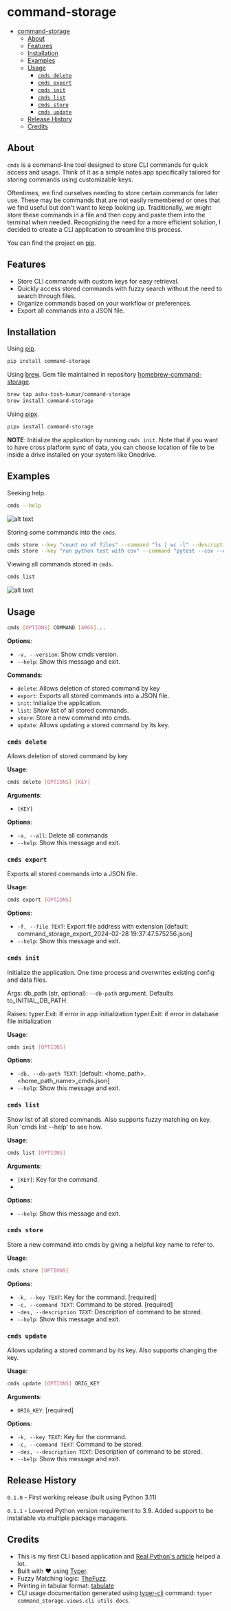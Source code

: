 # command-storage

- [command-storage](#command-storage)
  - [About](#about)
  - [Features](#features)
  - [Installation](#installation)
  - [Examples](#examples)
  - [Usage](#usage)
    - [`cmds delete`](#cmds-delete)
    - [`cmds export`](#cmds-export)
    - [`cmds init`](#cmds-init)
    - [`cmds list`](#cmds-list)
    - [`cmds store`](#cmds-store)
    - [`cmds update`](#cmds-update)
  - [Release History](#release-history)
  - [Credits](#credits)

## About

`cmds` is a command-line tool designed to store CLI commands for quick access and usage.
Think of it as a simple notes app specifically tailored for storing commands using
customizable keys.

Oftentimes, we find ourselves needing to store certain commands for later use. These may
be commands that are not easily remembered or ones that we find useful but don't want to
keep looking up. Traditionally, we might store these commands in a file and then copy
and paste them into the terminal when needed. Recognizing the need for a more efficient
solution, I decided to create a CLI application to streamline this process.

You can find the project on [pip](https://pypi.org/project/command-storage/).

## Features

- Store CLI commands with custom keys for easy retrieval.
- Quickly access stored commands with fuzzy search without the need to search through
  files.
- Organize commands based on your workflow or preferences.
- Export all commands into a JSON file.

## Installation

Using [pip](https://pypi.org/project/command-storage/).

```bash
pip install command-storage
```

Using [brew](https://brew.sh/). Gem file maintained in repository [homebrew-command-storage](https://github.com/ashu-tosh-kumar/homebrew-command-storage).
  
```bash
brew tap ashu-tosh-kumar/command-storage
brew install command-storage
```

Using [pipx](https://pipx.pypa.io/stable/).

```bash
pipx install command-storage
```

**NOTE**: Initialize the application by running `cmds init`. Note that if you want to have
cross platform sync of data, you can choose location of file to be inside a drive
installed on your system like Onedrive.

## Examples

Seeking help.

```bash
cmds --help
```

![alt text](<images/cmds help.png>)

Storing some commands into the `cmds`.

```bash
cmds store --key "count no of files" --command "ls | wc -l" --description "count no of files in a directory"
cmds store --key "run python test with cov" --command "pytest --cov --cov-report term --cov-report xml:coverage.xml" --description "pytest with cov"
```

Viewing all commands stored in `cmds`.

```bash
cmds list
```

![alt text](<images/cmds list.png>)

## Usage

```bash
cmds [OPTIONS] COMMAND [ARGS]...
```

**Options**:

- `-v, --version`: Show cmds version.
- `--help`: Show this message and exit.

**Commands**:

- `delete`: Allows deletion of stored command by key
- `export`: Exports all stored commands into a JSON file.
- `init`: Initialize the application.
- `list`: Show list of all stored commands.
- `store`: Store a new command into cmds.
- `update`: Allows updating a stored command by its key.

### `cmds delete`

Allows deletion of stored command by key

**Usage**:

```bash
cmds delete [OPTIONS] [KEY]
```

**Arguments**:

- `[KEY]`

**Options**:

- `-a, --all`: Delete all commands
- `--help`: Show this message and exit.

### `cmds export`

Exports all stored commands into a JSON file.

**Usage**:

```bash
cmds export [OPTIONS]
```

**Options**:

- `-f, --file TEXT`: Export file address with extension  [default: command_storage_export_2024-02-28 19:37:47.575256.json]
- `--help`: Show this message and exit.

### `cmds init`

Initialize the application. One time process and overwrites existing config and
data files.

Args:
    db_path (str, optional): `--db-path` argument. Defaults to_INITIAL_DB_PATH.

Raises:
    typer.Exit: If error in app initialization
    typer.Exit: if error in database file initialization

**Usage**:

```bash
cmds init [OPTIONS]
```

**Options**:

- `-db, --db-path TEXT`: [default: <home_path>.<home_path_name>_cmds.json]
- `--help`: Show this message and exit.

### `cmds list`

Show list of all stored commands. Also supports fuzzy matching on key. Run 'cmds
list --help' to see how.

**Usage**:

```bash
cmds list [OPTIONS]
```

**Arguments**:

- `[KEY]`: Key for the command.
-

**Options**:

- `--help`: Show this message and exit.

### `cmds store`

Store a new command into cmds by giving a helpful key name to refer to.

**Usage**:

```bash
cmds store [OPTIONS]
```

**Options**:

- `-k, --key TEXT`: Key for the command.  [required]
- `-c, --command TEXT`: Command to be stored.  [required]
- `-des, --description TEXT`: Description of command to be stored.
- `--help`: Show this message and exit.

### `cmds update`

Allows updating a stored command by its key. Also supports changing the key.

**Usage**:

```bash
cmds update [OPTIONS] ORIG_KEY
```

**Arguments**:

- `ORIG_KEY`: [required]

**Options**:

- `-k, --key TEXT`: Key for the command.
- `-c, --command TEXT`: Command to be stored.
- `-des, --description TEXT`: Description of command to be stored.
- `--help`: Show this message and exit.

## Release History

`0.1.0` - First working release (built using Python 3.11)

`0.1.1` - Lowered Python version requirement to 3.9. Added support to be installable via multiple package managers.

## Credits

- This is my first CLI based application and [Real Python's
  article](https://realpython.com/python-typer-cli/) helped a lot.
- Built with ❤️ using [Typer](https://typer.tiangolo.com/).
- Fuzzy Matching logic: [TheFuzz](https://github.com/seatgeek/thefuzz).
- Printing in tabular format: [tabulate](https://github.com/astanin/python-tabulate)
- CLI usage documentation generated using
  [typer-cli](https://typer.tiangolo.com/typer-cli/) command: `typer
  command_storage.views.cli utils docs`.
